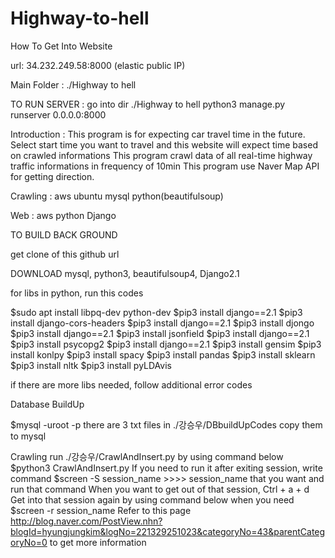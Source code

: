 # Highway-to-hell

How To Get Into Website

url: 34.232.249.58:8000 (elastic public IP)

Main Folder : ./Highway to hell

TO RUN SERVER : go into dir ./Highway to hell
				python3 manage.py runserver 0.0.0.0:8000
				
Introduction : This program is for expecting car travel time in the future.
			   Select start time you want to travel and this website will expect time based on crawled informations
			   This program crawl data of all real-time highway traffic informations in frequency of 10min
			   This program use Naver Map API for getting direction.

Crawling : aws ubuntu mysql python(beautifulsoup)


Web : aws python Django

TO BUILD BACK GROUND

get clone of this github url

DOWNLOAD mysql, python3, beautifulsoup4, Django2.1

for libs in python, run this codes

$sudo apt install libpq-dev python-dev
$pip3 install django==2.1
$pip3 install django-cors-headers
$pip3 install django==2.1
$pip3 install djongo
$pip3 install django==2.1
$pip3 install jsonfield
$pip3 install django==2.1
$pip3 install psycopg2
$pip3 install django==2.1
$pip3 install gensim
$pip3 install konlpy
$pip3 install spacy
$pip3 install pandas
$pip3 install sklearn
$pip3 install nltk
$pip3 install pyLDAvis

if there are more libs needed, follow additional error codes



Database BuildUp

$mysql -uroot -p
there are 3 txt files in ./강승우/DBbuildUpCodes
copy them to mysql

Crawling
run ./강승우/CrawlAndInsert.py by using command below
$python3 CrawlAndInsert.py
If you need to run it after exiting session, 
write command 
$screen -S session_name    >>>> session_name that you want
and run that command
When you want to get out of that session, Ctrl + a + d
Get into that session again by using command below when you need
$screen -r session_name
Refer to this page http://blog.naver.com/PostView.nhn?blogId=hyungjungkim&logNo=221329251023&categoryNo=43&parentCategoryNo=0
to get more information